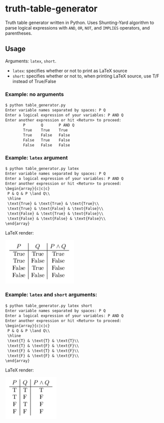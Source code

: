# truth-table-generator
Truth table generator written in Python. Uses Shunting-Yard algorithm to parse logical expressions with `AND`, `OR`, `NOT`, and `IMPLIES` operators, and parentheses.

## Usage

Arguments: `latex`, `short`. 
 - `latex`: specifies whether or not to print as LaTeX source
 - `short`: specifies whether or not to, when printing LaTeX source, use T/F instead of True/False

### Example: no arguments

```
$ python table_generator.py
Enter variable names separated by spaces: P Q
Enter a logical expression of your variables: P AND Q
Enter another expression or hit <Return> to proceed:
        P       Q       P AND Q
        True    True    True
        True    False   False
        False   True    False
        False   False   False
```

### Example: `latex` argument

```
$ python table_generator.py latex
Enter variable names separated by spaces: P Q
Enter a logical expression of your variables: P AND Q
Enter another expression or hit <Return> to proceed:
\begin{array}{c|c|c}
 P & Q & P \land Q\\
 \hline
 \text{True} & \text{True} & \text{True}\\
 \text{True} & \text{False} & \text{False}\\
 \text{False} & \text{True} & \text{False}\\
 \text{False} & \text{False} & \text{False}\\
\end{array}
```

LaTeX render:

![](latex_render_1.png)

### Example: `latex` and `short` arguments:

```
$ python table_generator.py latex short
Enter variable names separated by spaces: P Q
Enter a logical expression of your variables: P AND Q
Enter another expression or hit <Return> to proceed:
\begin{array}{c|c|c}
 P & Q & P \land Q\\
 \hline
 \text{T} & \text{T} & \text{T}\\
 \text{T} & \text{F} & \text{F}\\
 \text{F} & \text{T} & \text{F}\\
 \text{F} & \text{F} & \text{F}\\
\end{array}
```

LaTeX render:

![](latex_render_2.png)
